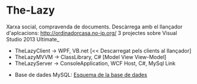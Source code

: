 # The-Lazy
Xarxa social, compravenda de documents.
Descàrrega amb el llançador d'aplcacions: http://ordinadorcasa.no-ip.org/
3 projectes sobre Visual Studio 2013 Ultimate_
  - TheLazyClient -> WPF, VB.net [<< Descarregat pels clients al llançador]
  - TheLazyMVVM -> ClassLibrary, C# [Model View View-Model]
  - TheLazyServer -> ConsoleApplication, WCF Host, C#, MySql Link
  * Base de dades MySQL: [Esquema de la base de dades](https://github.com/biels/The-Lazy/wiki/Base-de-dades-MySQL)
